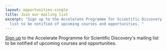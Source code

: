 ```yaml
---
layout: opportunities-single
title: Join our mailing list
excerpt: "Sign up to the Accelerate Programme for Scientific Discovery's mailing
  list to be notified of upcoming courses and opportunities. "
---
```

[Sign up](http://eepurl.com/hyzVxz) to the Accelerate Programme for Scientific Discovery's mailing list to be notified of upcoming courses and opportunities.